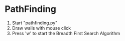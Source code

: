 # PathFinding

1. Start "pathfinding.py"
2. Draw walls with mouse click
3. Press 'w' to start the Breadth First Search Algorithm
